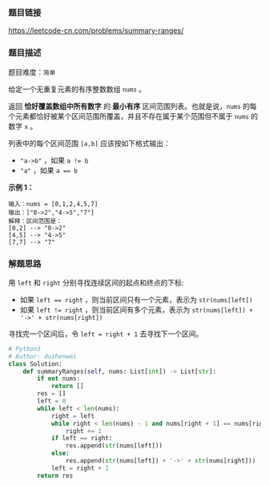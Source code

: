 ### 题目链接
https://leetcode-cn.com/problems/summary-ranges/

### 题目描述
题目难度：```简单```

给定一个无重复元素的有序整数数组 ```nums``` 。

返回 **恰好覆盖数组中所有数字** 的 **最小有序** 区间范围列表。也就是说，```nums``` 的每个元素都恰好被某个区间范围所覆盖，并且不存在属于某个范围但不属于 ```nums``` 的数字 ```x``` 。

列表中的每个区间范围 ```[a,b]``` 应该按如下格式输出：

- ```"a->b"``` ，如果 ```a != b```
- ```"a"``` ，如果 ```a == b```

**示例 1：**

```
输入：nums = [0,1,2,4,5,7]
输出：["0->2","4->5","7"]
解释：区间范围是：
[0,2] --> "0->2"
[4,5] --> "4->5"
[7,7] --> "7"
```

### 解题思路

用 ```left``` 和 ```right``` 分别寻找连续区间的起点和终点的下标:

- 如果 ```left == right``` ，则当前区间只有一个元素，表示为 ```str(nums[left])```
- 如果 ```left != right``` ，则当前区间有多个元素，表示为 ```str(nums[left]) + '->' + str(nums[right])```

寻找完一个区间后，令 ```left = right + 1``` 去寻找下一个区间。

```python
# Python3
# Author: duzhenwei
class Solution:
    def summaryRanges(self, nums: List[int]) -> List[str]:
        if not nums:
            return []
        res = []
        left = 0
        while left < len(nums):
            right = left
            while right < len(nums) - 1 and nums[right + 1] == nums[right] + 1:
                right += 1
            if left == right:
                res.append(str(nums[left]))
            else:
                res.append(str(nums[left]) + '->' + str(nums[right]))
            left = right + 1
        return res
```
